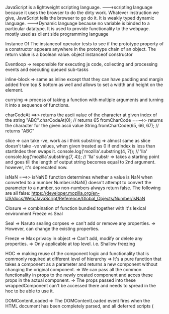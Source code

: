 JavaScript is a lightweight scripting language.
--->scripting language because it uses the browser to do the dirty work. 
    Whatever instruction we give, JavaScript tells the browser to go do it.
It is weakly typed dynamic language.
--->Dynamic language because no variable is binded to a particular datatype.
It is used to provide functionality to the webpage.
mostly used as client side programming language

Instance Of
    The instanceof operator tests to see if the prototype property of a constructor appears anywhere in the prototype chain of an object. The return value is a boolean value. 
    object instanceof constructor

Eventloop -> responsible for executing js code, collecting and processing events and executing queued sub-tasks

inline-block => same as inline except that they can have padding and margin added from top & bottom as well and allows to set a width and height on the element.

currying => process of taking a function with multiple arguments and turning it into a sequence of functions.

charCodeAt ==>> returns the ascii value of the character at given index of the string
"ABC".charCodeAt(0); // returns 65
fromCharCode ====>> returns the character for the given ascii value
String.fromCharCode(65, 66, 67); // returns "ABC"

slice => can take -ve, work as i think
substring => almost same as slice
            doesn't take -ve values, when given treated as 0
            if endIndex is less than startIndex then swaps it.
            console.log('mozilla'.substring(4, 7)); // 'lla'
            console.log('mozilla'.substring(7, 4)); // 'lla'
substr => takes a starting point and goes till the length of output string becomes equal to 2nd argument.
          however, it's deprecated now.

isNaN ===>> isNaN() function determines whether a value is NaN when converted to a number
Number.isNaN() doesn't attempt to convert the parameter to a number, so non-numbers always return false. The following are all false:
https://developer.mozilla.org/en-US/docs/Web/JavaScript/Reference/Global_Objects/Number/isNaN


Closure => combination of function bundled together with it's lexical environment
Freeze vs Seal

Seal => Naruto sealing corpses
     => can't add or remove any properties.
     => However, can change the existing properties.

Freeze => Max privacy in object
       => Can't add, modify or delete any properties.
       => Only applicable at top level. i.e. Shallow freezing

HOC => making reuse of the component logic and functionality that is commonly required at different level of hierarchy
    => It's a pure function that takes a component as a parameter and returns a new component without changing the original component.
    => We can pass all the common functionality in props to the newly created component and acces these props in   the  actual component.
    => The props passed into these wrappedComponent can't be accessed there and needs to spread in the hoc to be able to use it.

DOMContentLoaded => The DOMContentLoaded event fires when the HTML document has been completely parsed, and all deferred scripts (<script defer src="…"> and <script type="module">) have downloaded and executed. It doesn't wait for other things like images, subframes, and async scripts to finish loading.
componentDidMount is triggered as soon as the instance of the componenet is created. Wheras, DOMContentLoaded is fired once only in entire webPage life.

Call, apply & bind
async & defer
throttling & debouncing


the unique exponentiation operator has right-associativity, whereas other arithmetic operators have left-associativity.

const a = 4 ** 3 ** 2;  // Same as 4 ** (3 ** 2); evaluates to 262144

code splitting: ->
Code-Splitting is a feature supported by bundlers like Webpack, Rollup and Browserify (via factor-bundle) which can create multiple bundles that can be dynamically loaded at runtime.
Code-splitting your app can help you “lazy-load” just the things that are currently needed by the user, which can dramatically improve the performance of your app
The React.lazy function lets you render a dynamic import as a regular component.
const OtherComponent = React.lazy(() => import('./OtherComponent'));

Error Boundary
Webpack -> module bundler

Arrow functions cannot be used as constructors and will throw an error when used with new. Because they have a lexical this, and do not have a prototype property, so it would not make much sense.

[null].toString() => ''
[undefined].toString() => ''
[] => in number is equivalent to 0

const error = { message: 'rohit' }
const { config: 
        { headers: { Authorization, ...exceptAuthorization } = {}, ...exceptHeaders } = {}, ...rest 
      } = error;

Object.is() determines if two values have the same value or not. It works similar to the === operator but there are a few weird cases:
NaN is not equal to itself as well. To compare NaN, use Object.is() => It is similar to === except for this case
Object.is(NaN, NaN); // -> true
NaN === NaN; // -> false

Object.is(-0, 0); // -> false
-0 === 0; // -> true

Object.is(NaN, 0 / 0); // -> true
NaN === 0 / 0; // -> false
Precedence operators:
1> ()
2> ?.
3> postfix ...++
           ...--
4> unary operator & prefix:  ! ~ + - ++... --...
5> ** (right to left)
6> * / %
7> + -
8> << >>
9> < > <= >=
10> == != === !==
11> |
12> &
13> ^
14> &&
15> ||
16> ??
17> =
typeof 4+5 => 'number5

Logger middleware in Redux
const logger = store => next => action => {
  console.group(action.type)
  console.info('dispatching', action)
  console.log('next state', store.getState())
  console.groupEnd()
  return next(action)
}

const crashReporter = store => next => action => {
  try {
    return next(action)
  } catch (err) {
    console.error('Caught an exception!', err)
    Raven.captureException(err, {
      extra: {
        action,
        state: store.getState()
      }
    })
    throw err
  }
}

const thunkMiddleware =
  ({ dispatch, getState }) =>
  next =>
  action => {
    // If the "action" is actually a function instead...
    if (typeof action === 'function') {
      // then call the function and pass `dispatch` and `getState` as arguments
      return action(dispatch, getState)
    }

    // Otherwise, it's a normal action - send it onwards
    return next(action)
  }

// always return next(action) in middleware function


Semicolon: =>>
  Normally not putting ; after a line works. However if we have anything starting with square bracket e.g [....], (...)
  in the new line without ending the previous line with semicolon ; then it's not taken as new line

  alert("Hi");
  [1,2].forEach(alert);   
  This works fine and we get alert of Hi, 1, 2

  However, 
  alert("Hi")
  [1,2].forEach(alert)  
  This doesn't work and we get alert of Hi, then error.
  It's similar to   alert("Hi")[1,2].forEach(alert)  

Number range => (2^53 - 1) in total 16 digit

to swap two numbers: [a,b] = [b,a]

Assignment = returns a value ===>>
The fact of = being an operator, not a “magical” language construct has an interesting implication.
All operators in JavaScript return a value. That’s obvious for + and -, but also true for =.
The call x = value writes the value into x and then returns it.
Here’s a demo that uses an assignment as part of a more complex expression:

let a = 1;
let b = 2;

let c = 3 - (a = b + 1);

alert(a); // 3
alert(c); // 0



https://javascript.info/comparison
>,<,<=,>=,==, != triggers numeric conversion when comparison is between different types.
However, it always returs boolean value

null and undefined equal each other and don’t equal anything else. 

https://javascript.info/switch

Default parameters are only applied when undefined is passed to it or nothing which is equivalent to undefined itself


//unique values in array of object based on certain key
 d = [...new Map(d.map(obj => [`${obj.id}:${obj.title}`, obj])).values()].map(item => ({
            id: item?.id,
            title: item?.title
    }));


function curry(func) {
  return function curried(...args1) {
    if (args1.length >= func.length) {
      func.apply(this, args1)
    } else {
      return function(...args2) {
        return curried.apply(this, args1.concat(args2))
      }
    }
  }
}

Classes are not hoisted

constructor function & classes   page->66


In modern engines, the interpreter starts reading the code line by line while
the profiler watches for frequently used code then passes is to the compiler to
be optimized. In the end, the JavaScript engine takes the bytecode the interpreter
outputs and mixes in the optimized code the compiler outputs and then gives that to the
computer. This is called "Just in Time" or JIT Compiler.

To Learn ---->>>
1> Prodution build
2> Reselect/Re-reselect for redux store memoization
3> Web workers
4> weakset, weakmap
5> structuredClone
6> shadowDOM
7> context vs Reducer vs Thunk vs Saga
8> Why can't we use redux state instead of local state